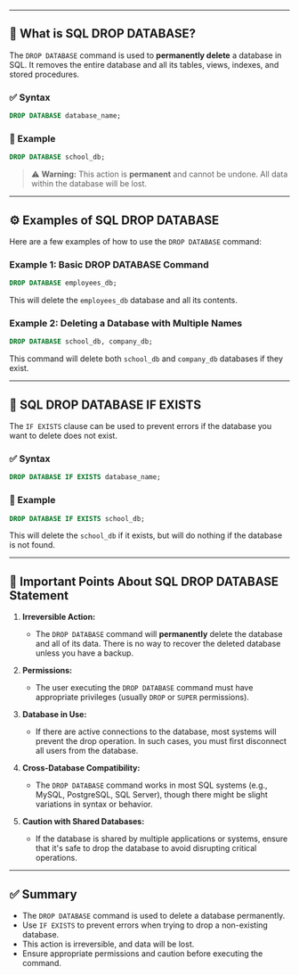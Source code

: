 
---

## 📘 What is SQL DROP DATABASE?

The `DROP DATABASE` command is used to **permanently delete** a database in SQL. It removes the entire database and all its tables, views, indexes, and stored procedures.

### ✅ Syntax

```sql
DROP DATABASE database_name;
````

### 💪 Example

```sql
DROP DATABASE school_db;
```

> ⚠️ **Warning:** This action is **permanent** and cannot be undone. All data within the database will be lost.

---

## ⚙️ Examples of SQL DROP DATABASE

Here are a few examples of how to use the `DROP DATABASE` command:

### Example 1: Basic DROP DATABASE Command

```sql
DROP DATABASE employees_db;
```

This will delete the `employees_db` database and all its contents.

### Example 2: Deleting a Database with Multiple Names

```sql
DROP DATABASE school_db, company_db;
```

This command will delete both `school_db` and `company_db` databases if they exist.

---

## 🔄 SQL DROP DATABASE IF EXISTS

The `IF EXISTS` clause can be used to prevent errors if the database you want to delete does not exist.

### ✅ Syntax

```sql
DROP DATABASE IF EXISTS database_name;
```

### 💪 Example

```sql
DROP DATABASE IF EXISTS school_db;
```

This will delete the `school_db` if it exists, but will do nothing if the database is not found.

---

## 📝 Important Points About SQL DROP DATABASE Statement

1. **Irreversible Action:**

   * The `DROP DATABASE` command will **permanently** delete the database and all of its data. There is no way to recover the deleted database unless you have a backup.

2. **Permissions:**

   * The user executing the `DROP DATABASE` command must have appropriate privileges (usually `DROP` or `SUPER` permissions).

3. **Database in Use:**

   * If there are active connections to the database, most systems will prevent the drop operation. In such cases, you must first disconnect all users from the database.

4. **Cross-Database Compatibility:**

   * The `DROP DATABASE` command works in most SQL systems (e.g., MySQL, PostgreSQL, SQL Server), though there might be slight variations in syntax or behavior.

5. **Caution with Shared Databases:**

   * If the database is shared by multiple applications or systems, ensure that it's safe to drop the database to avoid disrupting critical operations.

---

## ✅ Summary

* The `DROP DATABASE` command is used to delete a database permanently.
* Use `IF EXISTS` to prevent errors when trying to drop a non-existing database.
* This action is irreversible, and data will be lost.
* Ensure appropriate permissions and caution before executing the command.

```

